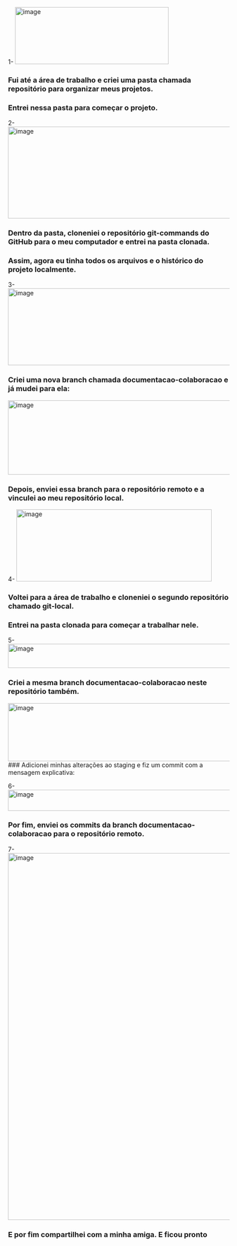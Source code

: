 1-
<img width="349" height="130" alt="image" src="https://github.com/user-attachments/assets/4f58098f-de81-4f4d-bf06-6990225602b0" />
### Fui até a área de trabalho e criei uma pasta chamada repositório para organizar meus projetos.
### Entrei nessa pasta para começar o projeto.

2- 
<img width="619" height="209" alt="image" src="https://github.com/user-attachments/assets/dca2c241-3042-44ea-bfe1-badd960b23d8" />
### Dentro da pasta, cloneniei o repositório git-commands do GitHub para o meu computador e entrei na pasta clonada.
### Assim, agora eu tinha todos os arquivos e o histórico do projeto localmente.

3- 
<img width="557" height="175" alt="image" src="https://github.com/user-attachments/assets/1d98ae05-cd86-4d04-9685-5142a044a06a" />
### Criei uma nova branch chamada documentacao-colaboracao e já mudei para ela:

<img width="705" height="169" alt="image" src="https://github.com/user-attachments/assets/0405c562-2bd8-43b5-8239-0fd378e45ada" />

### Depois, enviei essa branch para o repositório remoto e a vinculei ao meu repositório local.

4- 
<img width="444" height="164" alt="image" src="https://github.com/user-attachments/assets/ed65e21e-0c80-4626-81d2-6ff5481b00b5" />

### Voltei para a área de trabalho e cloneniei o segundo repositório chamado git-local.
### Entrei na pasta clonada para começar a trabalhar nele.

5-
<img width="539" height="55" alt="image" src="https://github.com/user-attachments/assets/199a88de-5aeb-4cff-a87b-3203bfbcad36" />
### Criei a mesma branch documentacao-colaboracao neste repositório também.


<img width="653" height="132" alt="image" src="https://github.com/user-attachments/assets/78988228-388c-49f0-90dd-0d2fe59528a6" />
### Adicionei minhas alterações ao staging e fiz um commit com a mensagem explicativa:


6-
<img width="615" height="48" alt="image" src="https://github.com/user-attachments/assets/88c2f34f-9b73-4e55-b9d2-5558ef525a3f" />
### Por fim, enviei os commits da branch documentacao-colaboracao para o repositório remoto.

7-
<img width="1583" height="835" alt="image" src="https://github.com/user-attachments/assets/1a31493e-4981-4de7-b85b-cf4a0156802e" />
### E por fim compartilhei com a minha amiga. E ficou pronto
